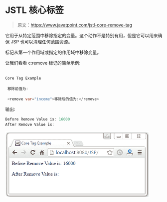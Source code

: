 # JSTL 核心<remove>标签</remove>

> 原文：<https://www.javatpoint.com/jstl-core-remove-tag>

它用于从特定范围中移除指定的变量。这个动作不是特别有用，但是它可以用来确保 JSP 也可以清理任何范围资源。

<remove>标记从第一个作用域或指定的作用域中移除变量。</remove>

让我们看看 c:remove 标记的简单示例:

```java

Core Tag Example

 移除前值为:

 <remove var="income">移除后的值为:</remove> 
```

输出:

```java
Before Remove Value is: 16000
After Remove Value is:

```

![JSTL Core Tags3](img/1d40e1837e23aea608e24f19d02899eb.png)